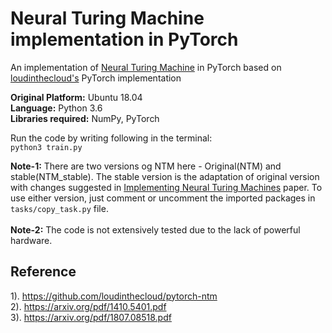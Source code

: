 # Neural Turing Machine implementation in PyTorch
An implementation of [Neural Turing Machine](https://arxiv.org/pdf/1410.5401.pdf) in PyTorch based on [loudinthecloud's](https://github.com/loudinthecloud) PyTorch implementation

**Original Platform:** Ubuntu 18.04</br>
**Language:** Python 3.6</br>
**Libraries required:** NumPy, PyTorch

Run the code by writing following in the terminal:</br>
``python3 train.py``

**Note-1:** There are two versions og NTM here - Original(NTM) and stable(NTM\_stable). The stable version is the adaptation of original version with changes suggested in [Implementing Neural Turing Machines](https://arxiv.org/pdf/1807.08518.pdf) paper. To use either version, just comment or uncomment the imported packages in ``tasks/copy_task.py`` file.</br></br>
**Note-2:** The code is not extensively tested due to the lack of powerful hardware.

## Reference
1). https://github.com/loudinthecloud/pytorch-ntm </br>
2). https://arxiv.org/pdf/1410.5401.pdf </br>
3). https://arxiv.org/pdf/1807.08518.pdf
